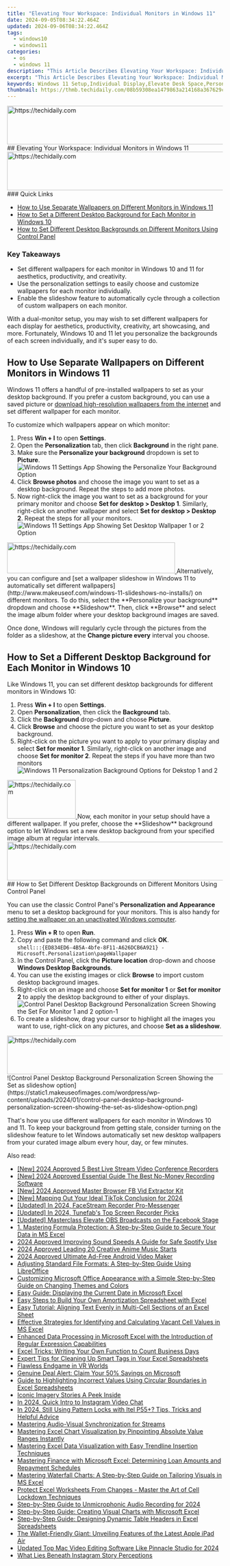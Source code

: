 ```yaml
---
title: "Elevating Your Workspace: Individual Monitors in Windows 11"
date: 2024-09-05T08:34:22.464Z
updated: 2024-09-06T08:34:22.464Z
tags:
  - windows10
  - windows11
categories:
  - os
  - windows 11
description: "This Article Describes Elevating Your Workspace: Individual Monitors in Windows 11"
excerpt: "This Article Describes Elevating Your Workspace: Individual Monitors in Windows 11"
keywords: Windows 11 Setup,Individual Display,Elevate Desk Space,Personal Workstations,Windows Ergonomics,Monitor Placement,Desktop Improvement
thumbnail: https://thmb.techidaily.com/08b59308ea1479863a214168a367629cf0b1393331c870e52c284f342d82b8ac.jpeg
---
```


<!-- affiliate ads begin -->
<a href="https://unicoeye.pxf.io/c/5597632/2121331/18498" target="_top" id="2121331">
  <img src="//a.impactradius-go.com/display-ad/18498-2121331" border="0" alt="https://techidaily.com" width="728" height="90"/>
</a>
<img height="0" width="0" src="https://unicoeye.pxf.io/i/5597632/2121331/18498" style="position:absolute;visibility:hidden;" border="0" />
<!-- affiliate ads end -->
## Elevating Your Workspace: Individual Monitors in Windows 11

<!-- affiliate ads begin -->
<a href="https://unicoeye.pxf.io/c/5597632/2134241/18498" target="_top" id="2134241">
  <img src="//a.impactradius-go.com/display-ad/18498-2134241" border="0" alt="https://techidaily.com" width="728" height="90"/>
</a>
<img height="0" width="0" src="https://unicoeye.pxf.io/i/5597632/2134241/18498" style="position:absolute;visibility:hidden;" border="0" />
<!-- affiliate ads end -->
### Quick Links

* [How to Use Separate Wallpapers on Different Monitors in Windows 11](#how-to-use-separate-wallpapers-on-different-monitors-in-windows-11)
* [How to Set a Different Desktop Background for Each Monitor in Windows 10](#how-to-set-a-different-desktop-background-for-each-monitor-in-windows-10)
* [How to Set Different Desktop Backgrounds on Different Monitors Using Control Panel](#how-to-set-different-desktop-backgrounds-on-different-monitors-using-control-panel)

### Key Takeaways

* Set different wallpapers for each monitor in Windows 10 and 11 for aesthetics, productivity, and creativity.
* Use the personalization settings to easily choose and customize wallpapers for each monitor individually.
* Enable the slideshow feature to automatically cycle through a collection of custom wallpapers on each monitor.

 With a dual-monitor setup, you may wish to set different wallpapers for each display for aesthetics, productivity, creativity, art showcasing, and more. Fortunately, Windows 10 and 11 let you personalize the backgrounds of each screen individually, and it's super easy to do.

## How to Use Separate Wallpapers on Different Monitors in Windows 11

 Windows 11 offers a handful of pre-installed wallpapers to set as your desktop background. If you prefer a custom background, you can use a saved picture or [download high-resolution wallpapers from the internet](https://www.makeuseof.com/tag/best-sites-to-download-very-high-resolution-wallpapers/) and set different wallpaper for each monitor.

 To customize which wallpapers appear on which monitor:

1. Press **Win + I** to open **Settings**.
2. Open the **Personalization** tab, then click **Background** in the right pane.
3. Make sure the **Personalize your background** dropdown is set to **Picture**.  
![Windows 11 Settings App Showing the Personalize Your Background Option](https://static1.makeuseofimages.com/wordpress/wp-content/uploads/2024/01/windows-11-settings-app-showing-the-personalize-your-background-option.png)
4. Click **Browse photos** and choose the image you want to set as a desktop background. Repeat the steps to add more photos.
5. Now right-click the image you want to set as a background for your primary monitor and choose **Set for** **desktop > Desktop 1**. Similarly, right-click on another wallpaper and select **Set for desktop > Desktop 2**. Repeat the steps for all your monitors.  
![Windows 11 Settings App Showing Set Desktop Wallpaper 1 or 2 Option](https://static1.makeuseofimages.com/wordpress/wp-content/uploads/2024/01/windows-11-settings-app-showing-set-desktop-wallpaper-1-or-2-option.png)

<!-- affiliate ads begin -->
<a href="https://aligracehair.sjv.io/c/5597632/2135373/19272" target="_top" id="2135373">
  <img src="//a.impactradius-go.com/display-ad/19272-2135373" border="0" alt="https://techidaily.com" width="392" height="72"/>
</a>
<img height="0" width="0" src="https://aligracehair.sjv.io/i/5597632/2135373/19272" style="position:absolute;visibility:hidden;" border="0" />
<!-- affiliate ads end -->
 Alternatively, you can configure and [set a wallpaper slideshow in Windows 11 to automatically set different wallpapers](http://www.makeuseof.com/windows-11-slideshows-no-installs/) on different monitors. To do this, select the **Personalize your background** dropdown and choose **Slideshow**. Then, click **Browse** and select the image album folder where your desktop background images are saved.

 Once done, Windows will regularly cycle through the pictures from the folder as a slideshow, at the **Change picture every** interval you choose.

## How to Set a Different Desktop Background for Each Monitor in Windows 10

 Like Windows 11, you can set different desktop backgrounds for different monitors in Windows 10:

1. Press **Win + I** to open **Settings**.
2. Open **Personalization**, then click the **Background** tab.
3. Click the **Background** drop-down and choose **Picture**.
4. Click **Browse** and choose the picture you want to set as your desktop background.
5. Right-click on the picture you want to apply to your primary display and select **Set for monitor 1**. Similarly, right-click on another image and choose **Set for monitor 2**. Repeat the steps if you have more than two monitors  
![Windows 11 Personalization Background Options for Dekstop 1 and 2](https://static1.makeuseofimages.com/wordpress/wp-content/uploads/2024/01/windows-11-personalization-background-options-for-dekstop-1-and-2.png)

<!-- affiliate ads begin -->
<a href="https://aligracehair.sjv.io/c/5597632/2115912/19272" target="_top" id="2115912">
  <img src="//a.impactradius-go.com/display-ad/19272-2115912" border="0" alt="https://techidaily.com" width="160" height="90"/>
</a>
<img height="0" width="0" src="https://aligracehair.sjv.io/i/5597632/2115912/19272" style="position:absolute;visibility:hidden;" border="0" />
<!-- affiliate ads end -->
 Now, each monitor in your setup should have a different wallpaper. If you prefer, choose the **Slideshow** background option to let Windows set a new desktop background from your specified image album at regular intervals.

<!-- affiliate ads begin -->
<a href="https://ursime.pxf.io/c/5597632/2136545/16384" target="_top" id="2136545">
  <img src="//a.impactradius-go.com/display-ad/16384-2136545" border="0" alt="https://techidaily.com" width="728" height="90"/>
</a>
<img height="0" width="0" src="https://ursime.pxf.io/i/5597632/2136545/16384" style="position:absolute;visibility:hidden;" border="0" />
<!-- affiliate ads end -->
## How to Set Different Desktop Backgrounds on Different Monitors Using Control Panel

 You can use the classic Control Panel's **Personalization and Appearance** menu to set a desktop background for your monitors. This is also handy for [setting the wallpaper on an unactivated Windows computer](http://www.makeuseof.com/windows-11-change-wallpaper-without-activation/).

1. Press **Win + R** to open **Run**.
2. Copy and paste the following command and click **OK**.  
`shell:::{ED834ED6-4B5A-4bfe-8F11-A626DCB6A921} -Microsoft.Personalization\pageWallpaper`
3. In the Control Panel, click the **Picture location** drop-down and choose **Windows Desktop Backgrounds**.
4. You can use the existing images or click **Browse** to import custom desktop background images.
5. Right-click on an image and choose **Set for monitor 1** or **Set for monitor 2** to apply the desktop background to either of your displays.  
![Control Panel Desktop Background Personalization Screen Showing the Set For Monitor 1 and 2 option-1](https://static1.makeuseofimages.com/wordpress/wp-content/uploads/2024/01/control-panel-desktop-background-personalization-screen-showing-the-set-for-monitor-1-and-2-option-1.png)
6. To create a slideshow, drag your cursor to highlight all the images you want to use, right-click on any pictures, and choose **Set as a slideshow**.  
<!-- affiliate ads begin -->
<a href="https://appsumo.8odi.net/c/5597632/2123731/7443" target="_top" id="2123731">
  <img src="//a.impactradius-go.com/display-ad/7443-2123731" border="0" alt="https://techidaily.com" width="728" height="90"/>
</a>
<img height="0" width="0" src="https://appsumo.8odi.net/i/5597632/2123731/7443" style="position:absolute;visibility:hidden;" border="0" />
<!-- affiliate ads end -->
![Control Panel Desktop Background Personalization Screen Showing the Set as slideshow option](https://static1.makeuseofimages.com/wordpress/wp-content/uploads/2024/01/control-panel-desktop-background-personalization-screen-showing-the-set-as-slideshow-option.png)

 That's how you use different wallpapers for each monitor in Windows 10 and 11\. To keep your background from getting stale, consider turning on the slideshow feature to let Windows automatically set new desktop wallpapers from your curated image album every hour, day, or few minutes.

<span class="atpl-alsoreadstyle">Also read:</span>
<div><ul>
<li><a href="https://video-capture.techidaily.com/new-2024-approved-5-best-live-stream-video-conference-recorders/"><u>[New] 2024 Approved  5 Best Live Stream Video Conference Recorders</u></a></li>
<li><a href="https://video-capture.techidaily.com/new-2024-approved-essential-guide-the-best-no-money-recording-software/"><u>[New] 2024 Approved  Essential Guide  The Best No-Money Recording Software</u></a></li>
<li><a href="https://facebook-video-recording.techidaily.com/new-2024-approved-master-browser-fb-vid-extractor-kit/"><u>[New] 2024 Approved  Master Browser FB Vid Extractor Kit</u></a></li>
<li><a href="https://tiktok-clips.techidaily.com/new-mapping-out-your-ideal-tiktok-conclusion-for-2024/"><u>[New] Mapping Out Your Ideal TikTok Conclusion for 2024</u></a></li>
<li><a href="https://facebook-video-content.techidaily.com/updated-in-2024-facestream-recorder-pro-messenger/"><u>[Updated] In 2024, FaceStream Recorder Pro-Messenger</u></a></li>
<li><a href="https://screen-video-capture.techidaily.com/updated-in-2024-tunefabs-top-screen-recorder-picks/"><u>[Updated] In 2024, Tunefab's Top Screen Recorder Picks</u></a></li>
<li><a href="https://visual-screen-recording.techidaily.com/updated-masterclass-elevate-obs-broadcasts-on-the-facebook-stage/"><u>[Updated] Masterclass  Elevate OBS Broadcasts on the Facebook Stage</u></a></li>
<li><a href="https://win11.techidaily.com/1-mastering-formula-protection-a-step-by-step-guide-to-secure-your-data-in-ms-excel/"><u>1. Mastering Formula Protection: A Step-by-Step Guide to Secure Your Data in MS Excel</u></a></li>
<li><a href="https://article-tips.techidaily.com/2024-approved-improving-sound-speeds-a-guide-for-safe-spotify-use/"><u>2024 Approved  Improving Sound Speeds  A Guide for Safe Spotify Use</u></a></li>
<li><a href="https://fox-boxes.techidaily.com/2024-approved-leading-20-creative-anime-music-starts/"><u>2024 Approved  Leading 20 Creative Anime Music Starts</u></a></li>
<li><a href="https://screen-capture.techidaily.com/2024-approved-ultimate-ad-free-android-video-maker/"><u>2024 Approved  Ultimate Ad-Free Android Video Maker</u></a></li>
<li><a href="https://win11.techidaily.com/adjusting-standard-file-formats-a-step-by-step-guide-using-libreoffice/"><u>Adjusting Standard File Formats: A Step-by-Step Guide Using LibreOffice</u></a></li>
<li><a href="https://win11.techidaily.com/customizing-microsoft-office-appearance-with-a-simple-step-by-step-guide-on-changing-themes-and-colors/"><u>Customizing Microsoft Office Appearance with a Simple Step-by-Step Guide on Changing Themes and Colors</u></a></li>
<li><a href="https://win11.techidaily.com/easy-guide-displaying-the-current-date-in-microsoft-excel/"><u>Easy Guide: Displaying the Current Date in Microsoft Excel</u></a></li>
<li><a href="https://win11.techidaily.com/easy-steps-to-build-your-own-amortization-spreadsheet-with-excel/"><u>Easy Steps to Build Your Own Amortization Spreadsheet with Excel</u></a></li>
<li><a href="https://win11.techidaily.com/easy-tutorial-aligning-text-evenly-in-multi-cell-sections-of-an-excel-sheet/"><u>Easy Tutorial: Aligning Text Evenly in Multi-Cell Sections of an Excel Sheet</u></a></li>
<li><a href="https://win11.techidaily.com/effective-strategies-for-identifying-and-calculating-vacant-cell-values-in-ms-excel/"><u>Effective Strategies for Identifying and Calculating Vacant Cell Values in MS Excel</u></a></li>
<li><a href="https://win11.techidaily.com/enhanced-data-processing-in-microsoft-excel-with-the-introduction-of-regular-expression-capabilities/"><u>Enhanced Data Processing in Microsoft Excel with the Introduction of Regular Expression Capabilities</u></a></li>
<li><a href="https://win11.techidaily.com/excel-tricks-writing-your-own-function-to-count-business-days/"><u>Excel Tricks: Writing Your Own Function to Count Business Days</u></a></li>
<li><a href="https://win11.techidaily.com/expert-tips-for-cleaning-up-smart-tags-in-your-excel-spreadsheets/"><u>Expert Tips for Cleaning Up Smart Tags in Your Excel Spreadsheets</u></a></li>
<li><a href="https://extra-tips.techidaily.com/flawless-endgame-in-vr-worlds/"><u>Flawless Endgame in VR Worlds</u></a></li>
<li><a href="https://win11.techidaily.com/genuine-deal-alert-claim-your-50-savings-on-microsoft/"><u>Genuine Deal Alert: Claim Your 50% Savings on Microsoft</u></a></li>
<li><a href="https://win11.techidaily.com/guide-to-highlighting-incorrect-values-using-circular-boundaries-in-excel-spreadsheets/"><u>Guide to Highlighting Incorrect Values Using Circular Boundaries in Excel Spreadsheets</u></a></li>
<li><a href="https://extra-lessons.techidaily.com/iconic-imagery-stories-a-peek-inside/"><u>Iconic Imagery Stories  A Peek Inside</u></a></li>
<li><a href="https://instagram-video-recordings.techidaily.com/in-2024-quick-intro-to-instagram-video-chat/"><u>In 2024, Quick Intro to Instagram Video Chat</u></a></li>
<li><a href="https://unlock-android.techidaily.com/in-2024-still-using-pattern-locks-with-itel-p55plus-tips-tricks-and-helpful-advice-by-drfone-android/"><u>In 2024, Still Using Pattern Locks with Itel P55+? Tips, Tricks and Helpful Advice</u></a></li>
<li><a href="https://extra-tips.techidaily.com/mastering-audio-visual-synchronization-for-streams/"><u>Mastering Audio-Visual Synchronization for Streams</u></a></li>
<li><a href="https://win11.techidaily.com/mastering-excel-chart-visualization-by-pinpointing-absolute-value-ranges-instantly/"><u>Mastering Excel Chart Visualization by Pinpointing Absolute Value Ranges Instantly</u></a></li>
<li><a href="https://win11.techidaily.com/mastering-excel-data-visualization-with-easy-trendline-insertion-techniques/"><u>Mastering Excel Data Visualization with Easy Trendline Insertion Techniques</u></a></li>
<li><a href="https://win11.techidaily.com/mastering-finance-with-microsoft-excel-determining-loan-amounts-and-repayment-schedules/"><u>Mastering Finance with Microsoft Excel: Determining Loan Amounts and Repayment Schedules</u></a></li>
<li><a href="https://win11.techidaily.com/mastering-waterfall-charts-a-step-by-step-guide-on-tailoring-visuals-in-ms-excel/"><u>Mastering Waterfall Charts: A Step-by-Step Guide on Tailoring Visuals in MS Excel</u></a></li>
<li><a href="https://win11.techidaily.com/protect-excel-worksheets-from-changes-master-the-art-of-cell-lockdown-techniques/"><u>Protect Excel Worksheets From Changes - Master the Art of Cell Lockdown Techniques</u></a></li>
<li><a href="https://facebook-video-footage.techidaily.com/step-by-step-guide-to-unmicrophonic-audio-recording-for-2024/"><u>Step-by-Step Guide to Unmicrophonic Audio Recording for 2024</u></a></li>
<li><a href="https://win11.techidaily.com/step-by-step-guide-creating-visual-charts-with-microsoft-excel/"><u>Step-by-Step Guide: Creating Visual Charts with Microsoft Excel</u></a></li>
<li><a href="https://win11.techidaily.com/step-by-step-guide-designing-dynamic-table-headers-in-excel-spreadsheets/"><u>Step-by-Step Guide: Designing Dynamic Table Headers in Excel Spreadsheets</u></a></li>
<li><a href="https://digital-screen-recording.techidaily.com/the-wallet-friendly-giant-unveiling-features-of-the-latest-apple-ipad-air/"><u>The Wallet-Friendly Giant: Unveiling Features of the Latest Apple iPad Air</u></a></li>
<li><a href="https://smart-video-creator.techidaily.com/updated-top-mac-video-editing-software-like-pinnacle-studio-for-2024/"><u>Updated Top Mac Video Editing Software Like Pinnacle Studio for 2024</u></a></li>
<li><a href="https://instagram-videos.techidaily.com/what-lies-beneath-instagram-story-perceptions/"><u>What Lies Beneath  Instagram Story Perceptions</u></a></li>
</ul></div>

<ins class="adsbygoogle"
      style="display:block"
      data-ad-client="ca-pub-7571918770474297"
      data-ad-slot="8358498916"
      data-ad-format="auto"
      data-full-width-responsive="true"></ins>